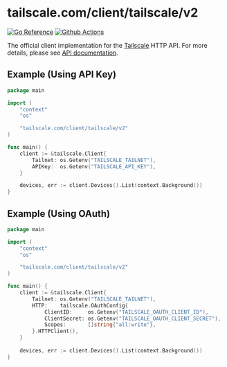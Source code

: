 # tailscale.com/client/tailscale/v2

[![Go Reference](https://pkg.go.dev/badge/tailscale.com/client/tailscale/v2.svg)](https://pkg.go.dev/tailscale.com/client/tailscale/v2)
[![Github Actions](https://github.com/tailscale/tailscale-client-go-v2/actions/workflows/ci.yml/badge.svg?branch=main)](https://github.com/tailscale/tailscale-client-go-v2/actions/workflows/ci.yml)

The official client implementation for the [Tailscale](https://tailscale.com) HTTP API.
For more details, please see [API documentation](https://tailscale.com/api).

## Example (Using API Key)

```go
package main

import (
	"context"
	"os"

	"tailscale.com/client/tailscale/v2"
)

func main() {
	client := &tailscale.Client{
		Tailnet: os.Getenv("TAILSCALE_TAILNET"),
		APIKey:  os.Getenv("TAILSCALE_API_KEY"),
	}

	devices, err := client.Devices().List(context.Background())
}
```

## Example (Using OAuth)

```go
package main

import (
	"context"
	"os"

	"tailscale.com/client/tailscale/v2"
)

func main() {
	client := &tailscale.Client{
		Tailnet: os.Getenv("TAILSCALE_TAILNET"),
		HTTP:    tailscale.OAuthConfig{
			ClientID:     os.Getenv("TAILSCALE_OAUTH_CLIENT_ID"),
			ClientSecret: os.Getenv("TAILSCALE_OAUTH_CLIENT_SECRET"),
			Scopes:       []string{"all:write"},
		}.HTTPClient(),
	}
	
	devices, err := client.Devices().List(context.Background())
}
```
